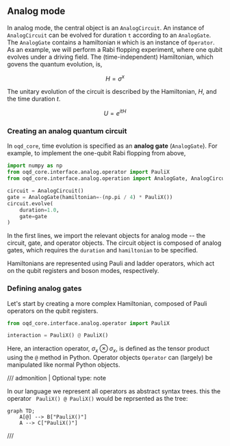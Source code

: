 ## Analog mode

In analog mode, the central object is an `AnalogCircuit`. An instance of `AnalogCircuit` can be evolved for duration `t` according to an `AnalogGate`. The `AnalogGate` contains a hamiltonian `H` which is an instance of `Operator`.
As an example, we will perform a Rabi flopping experiment, where one qubit evolves under a driving field.
The (time-independent) Hamiltonian, which govens the quantum evolution, is,

$$
H = \sigma^x
$$

The unitary evolution of the circuit is described by the Hamiltonian, $H$, and the time duration $t$.

$$
U = e^{i t H}
$$

### Creating an analog quantum circuit

In `oqd_core`, time evolution is specified as an **analog gate** (`AnalogGate`).
For example, to implement the one-qubit Rabi flopping from above,

```py
import numpy as np
from oqd_core.interface.analog.operator import PauliX
from oqd_core.interface.analog.operation import AnalogGate, AnalogCircuit

circuit = AnalogCircuit()
gate = AnalogGate(hamiltonian=-(np.pi / 4) * PauliX())
circuit.evolve(
    duration=1.0,
    gate=gate
)
```

In the first lines, we import the relevant objects for analog mode -- the circuit, gate, and operator objects.
The circuit object is composed of analog gates, which requires the `duration` and `hamiltonian` to be specified.

Hamiltonians are represented using Pauli and ladder operators, which act on the qubit registers and boson modes, respectively.

### Defining analog gates

Let's start by creating a more complex Hamiltonian, composed of Pauli operators on the qubit registers.

```py
from oqd_core.interface.analog.operator import PauliX

interaction = PauliX() @ PauliX()
```

Here, an interaction operator, $\sigma_x \otimes \sigma_x$,
is defined as the tensor product using the `@` method in Python.
Operator objects `Operator` can (largely) be manipulated like normal Python objects.

<!-- prettier-ignore -->
/// admonition | Optional
    type: note

In our language we represent all operators as abstract syntax trees. this the operator
` PauliX() @ PauliX()`
would be reprsented as the tree:

```mermaid
graph TD;
    A[@] --> B["PauliX()"]
    A --> C["PauliX()"]
```

///
